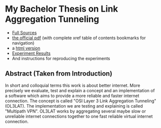 # My Bachelor Thesis on Link Aggregation Tunneling
 * [Full Sources](Bachelorarbeit_english.tm)
 * [the official pdf](https://github.com/richi235/bachelor-thesis-link-aggregation-tunneling/raw/master/Bachelorarbeit_english.pdf) (with complete xref table of contents bookmarks for navigation)
 * a [html version](https://richi235.github.io/bachelor-thesis-link-aggregation-tunneling/)
 * [Experiment Results](Anhang_CD_Daten/Experimente)
 * And instructions for reproducing the experiments
 
## Abstract (Taken from Introduction)

In short and colloquial terms this work is about better internet. 
More precisely we evaluate, test and explain a concept and an implementation of a software which aims to provide a more reliable and faster internet connection. The concept is called "OSI Layer 3 Link Aggregation Tunneling" (OL3LAT).
The implementation we are testing and explaining is called "Multipath VPN". OL3LAT works by aggregating several maybe slow or unreliable internet connections together to one fast reliable virtual internet connection.
